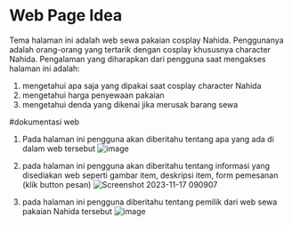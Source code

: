 # Web Page Idea
Tema halaman ini adalah web sewa pakaian cosplay Nahida. Penggunanya adalah orang-orang yang tertarik dengan cosplay khususnya character Nahida. 
Pengalaman yang diharapkan dari pengguna saat mengakses halaman ini adalah:
1. mengetahui apa saja yang dipakai saat cosplay character Nahida
2. mengetahui harga penyewaan pakaian
3. mengetahui denda yang dikenai jika merusak barang sewa

#dokumentasi web 

1) Pada halaman ini pengguna akan diberitahu tentang apa yang ada di dalam web tersebut
![image](https://github.com/Unixhuman/UTS-Pemograman-Web/assets/146809846/5332187d-bc04-4ecf-ba7a-80c1ea0be633)

2) pada halaman ini pengguna akan diberitahu tentang informasi yang disediakan web seperti gambar item, deskripsi item, form pemesanan (klik button pesan)
![Screenshot 2023-11-17 090907](https://github.com/Unixhuman/UTS-Pemograman-Web/assets/146809846/2ec19972-53a6-4314-accd-71e45c7057c8)

3) pada halaman ini pengguna diberitahu tentang pemilik dari web sewa pakaian Nahida tersebut
![image](https://github.com/Unixhuman/UTS-Pemograman-Web/assets/146809846/3e58cc1b-c0db-42fd-85f7-3d01ac6ef7ca)


